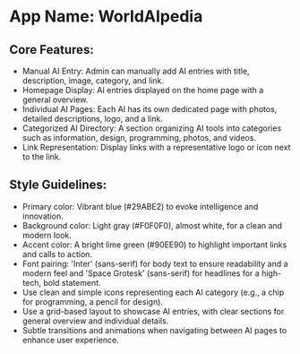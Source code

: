 # **App Name**: WorldAIpedia

## Core Features:

- Manual AI Entry: Admin can manually add AI entries with title, description, image, category, and link.
- Homepage Display: AI entries displayed on the home page with a general overview.
- Individual AI Pages: Each AI has its own dedicated page with photos, detailed descriptions, logo, and a link.
- Categorized AI Directory: A section organizing AI tools into categories such as information, design, programming, photos, and videos.
- Link Representation: Display links with a representative logo or icon next to the link.

## Style Guidelines:

- Primary color: Vibrant blue (#29ABE2) to evoke intelligence and innovation.
- Background color: Light gray (#F0F0F0), almost white, for a clean and modern look.
- Accent color: A bright lime green (#90EE90) to highlight important links and calls to action.
- Font pairing: 'Inter' (sans-serif) for body text to ensure readability and a modern feel and 'Space Grotesk' (sans-serif) for headlines for a high-tech, bold statement.
- Use clean and simple icons representing each AI category (e.g., a chip for programming, a pencil for design).
- Use a grid-based layout to showcase AI entries, with clear sections for general overview and individual details.
- Subtle transitions and animations when navigating between AI pages to enhance user experience.